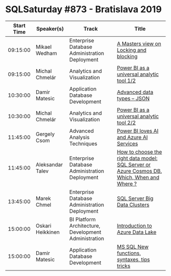 # SQLSaturday #873 - Bratislava 2019
Start Time|Speaker(s)|Track|Title
---|---|---|---
09:15:00|Mikael Wedham|Enterprise Database Administration  Deployment|[A Masters view on Locking and blocking](90572.md)
09:15:00|Michal Chmelár|Analytics and Visualization|[Power BI as a universal analytic tool 1/2](94210.md)
10:30:00|Damir Matesic|Application  Database Development|[Advanced data types – JSON](92006.md)
10:30:00|Michal Chmelár|Analytics and Visualization|[Power BI as a universal analytic tool 2/2](94211.md)
11:45:00|Gergely Csom|Advanced Analysis Techniques|[Power BI loves AI and Azure AI Services](92774.md)
11:45:00|Aleksandar Talev|Enterprise Database Administration  Deployment|[How to choose the right data model: SQL Server or Azure Cosmos DB. Which, When and Where ?](93352.md)
13:45:00|Marek Chmel|Enterprise Database Administration  Deployment|[SQL Server Big Data Clusters](90567.md)
15:00:00|Oskari Heikkinen|BI Platform Architecture, Development  Administration|[Introduction to Azure Data Lake](90532.md)
15:00:00|Damir Matesic|Application  Database Development|[MS SQL New functions, syntaxes, tips  tricks](93629.md)
